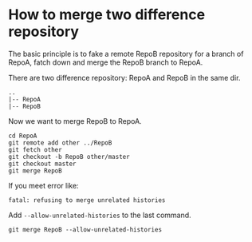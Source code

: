 <!--
 * @Author: Nettor
 * @Date: 2020-06-08 17:09:21
 * @LastEditors: Nettor
 * @LastEditTime: 2020-06-08 17:27:50
 * @Description: file content
-->

# How to merge two difference repository

The basic principle is to fake a remote RepoB repository for a branch of RepoA, fatch down and merge the RepoB branch to RepoA.

There are two difference repository: RepoA and RepoB in the same dir.

    ..
    |-- RepoA
    |-- RepoB

Now we want to merge RepoB to RepoA.

    cd RepoA
    git remote add other ../RepoB
    git fetch other
    git checkout -b RepoB other/master
    git checkout master
    git merge RepoB

If you meet error like:

    fatal: refusing to merge unrelated histories

Add `--allow-unrelated-histories` to the last command.

    git merge RepoB --allow-unrelated-histories
